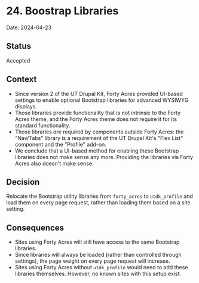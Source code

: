 # 24. Boostrap Libraries

Date: 2024-04-23

## Status

Accepted

## Context

- Since version 2 of the UT Drupal Kit, Forty Acres provided UI-based settings to enable optional Bootstrap libraries for advanced WYSIWYG displays.
- Those libraries provide functionality that is not intrinsic to the Forty Acres theme, and the Forty Acres theme does not require it for its standard functionality.
- Those libraries *are* required by components outside Forty Acres: the "Nav/Tabs" library is a requirement of the UT Drupal Kit's "Flex List" component and the "Profile" add-on.
- We conclude that a UI-based method for enabling these Bootstrap libraries does not make sense any more. Providing the libraries via Forty Acres also doesn't make sense.

## Decision

Relocate the Bootstrap utility libraries from `forty_acres` to `utdk_profile` and load them on every page request, rather than loading them based on a site setting.

## Consequences

- Sites using Forty Acres will still have access to the same Bootstrap libraries.
- Since libraries will always be loaded (rather than controlled through settings), the page weight on every page request will increase.
- Sites using Forty Acres without `utdk_profile` would need to add these libraries themselves. However, no known sites with this setup exist.
